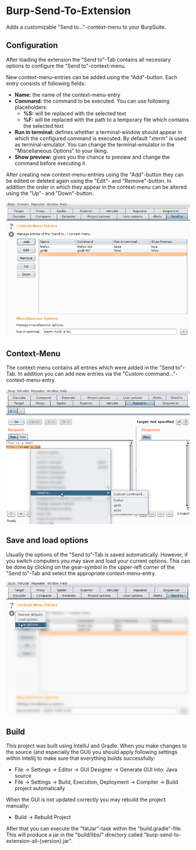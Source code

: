 # Burp-Send-To-Extension

Adds a customizable "Send to..."-context-menu to your BurpSuite.

## Configuration

After loading the extension the "Send to"-Tab contains all necessary options to configure the "Send to"-context-menu. 

New context-menu-entries can be added using the "Add"-button. Each entry consists of following fields:
* **Name:** the name of the context-menu-entry
* **Command:** the command to be executed. You can use following placeholders:
	* **%S:** will be replaced with the selected text
	* **%F:** will be replaced with the path to a temporary file which contains the selected text
* **Run in terminal:** defines whether a terminal-window should appear in which the configured command is executed. By default "xterm" is used as terminal-emulator. You can change the terminal-emulator in the "Miscellaneous Options" to your liking.
* **Show preview:** gives you the chance to preview and change the command before executing it

After creating new context-menu-entries using the "Add"-button they can be edited or deleted again using the "Edit"- and "Remove"-button. In addition the order in which they appear in the context-menu can be altered using the "Up"- and "Down"-button.

![Burp-Send-To-Extension Tab](images/burp-send-to-extension-tab.png)

## Context-Menu

The context-menu contains all entries which were added in the "Send to"-Tab.
In addition you can add new entries via the "Custom command..."-context-menu-entry.

![Burp-Send-To-Extension Context-Menu](images/burp-send-to-extension-context-menu.png)

## Save and load options

Usually the options of the "Send to"-Tab is saved automatically. However, if you switch computers you may save and load your current options. This can be done by clicking on the gear-symbol in the upper-left corner of the "Send to"-Tab and select the appropriate context-menu-entry.

![Burp-Send-To-Extension Options](images/burp-send-to-extension-options.png)

## Build

This project was built using IntelliJ and Gradle. When you make changes to the source (and especially the GUI) you should apply following settings within Intellij to make sure that everything builds successfully:
* File -> Settings -> Editor -> GUI Designer -> Generate GUI into: Java source
* File -> Settings -> Build, Execution, Deployment -> Compiler -> Build project automatically

When the GUI is not updated correctly you may rebuild the project manually:
* Build -> Rebuild Project

After that you can execute the "fatJar"-task within the "build.gradle"-file. This will produce a jar in the "build/libs/" directory called "burp-send-to-extension-all-{version}.jar".
